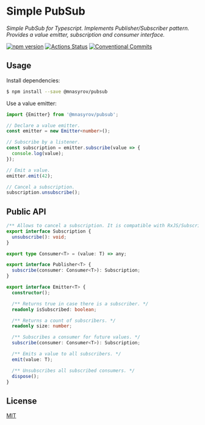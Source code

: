 # Simple PubSub

_Simple PubSub for Typescript. Implements Publisher/Subscriber pattern. Provides a value emitter, subscription and consumer interface._

[![npm version](https://badge.fury.io/js/%40mnasyrov%2Fpubsub.svg)](https://www.npmjs.com/@mnasyrov/pubsub)
[![Actions Status](https://github.com/mnasyrov/pubsub/workflows/build/badge.svg)](https://github.com/mnasyrov/pubsub/actions)
[![Conventional Commits](https://img.shields.io/badge/Conventional%20Commits-1.0.0-yellow.svg)](https://conventionalcommits.org)

## Usage

Install dependencies:

```bash
$ npm install --save @mnasyrov/pubsub
```

Use a value emitter:

```typescript
import {Emitter} from '@mnasyrov/pubsub';

// Declare a value emitter.
const emitter = new Emitter<number>();

// Subscribe by a listener.
const subscription = emitter.subscribe(value => {
  console.log(value);
});

// Emit a value.
emitter.emit(42);

// Cancel a subscription.
subscription.unsubscribe();
```

## Public API

```typescript
/** Allows to cancel a subscription. It is compatible with RxJS/Subscription. */
export interface Subscription {
  unsubscribe(): void;
}

export type Consumer<T> = (value: T) => any;

export interface Publisher<T> {
  subscribe(consumer: Consumer<T>): Subscription;
}

export interface Emitter<T> {
  constructor();

  /** Returns true in case there is a subscriber. */
  readonly isSubscribed: boolean;

  /** Returns a count of subscribers. */
  readonly size: number;

  /** Subscribes a consumer for future values. */
  subscribe(consumer: Consumer<T>): Subscription;

  /** Emits a value to all subscribers. */
  emit(value: T);

  /** Unsubscribes all subscribed consumers. */
  dispose();
}
```

## License

[MIT](LICENSE)
